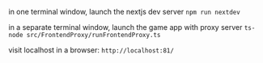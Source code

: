 in one terminal window, launch the nextjs dev server
`npm run nextdev`

in a separate terminal window, launch the game app with proxy server
`ts-node src/FrontendProxy/runFrontendProxy.ts`

visit localhost in a browser:
    `http://localhost:81/`
